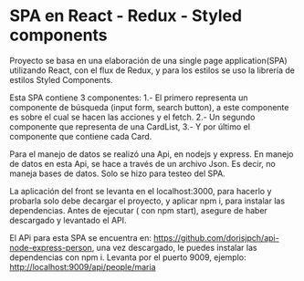 # SPA en React - Redux - Styled components

Proyecto se basa en una elaboración de una single page application(SPA) utilizando React, con el flux de Redux, y para los estilos se uso la librería de estilos Styled Components.

Esta SPA contiene 3 componentes: 1.- El primero representa un componente de búsqueda (input form, search button), a este componente es sobre el cual se hacen las acciones y el fetch. 2.- Un segundo componente que representa de una CardList, 3.- Y por último el componente que contiene cada Card.

Para el manejo de datos se realizó una Api, en nodejs y express. En manejo de datos en esta Api, se hace a través de un archivo Json. Es decir, no maneja bases de datos. Solo se hizo para testeo del SPA.

La aplicación del front se levanta en el localhost:3000, para hacerlo y probarla solo debe decargar el proyecto, y aplicar npm i, para instalar las dependencias.
Antes de ejecutar ( con npm start), asegure de haber descargado y levantado el API.

El APi para esta SPA se encuentra en: <https://github.com/dorisjpch/api-node-express-person>, una vez descargado, le puedes instalar las dependencias con npm i. Levanta por el puerto 9009, ejemplo: <http://localhost:9009/api/people/maria>
